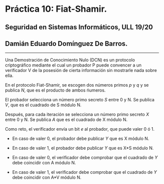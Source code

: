 # Práctica 10: Fiat-Shamir.

## Seguridad en Sistemas Informáticos, ULL 19/20

## Damián Eduardo Domínguez De Barros.

---

Una Demostración de Conocimiento Nulo (DCN) es un protocolo criptográfico
mediante el cual un probador P puede convencer a un verificador
V de la posesión de cierta información sin mostrarle nada sobre ella.

En el protocolo Fiat-Shamir, se escogen dos números primos _p_ y _q_ y se
publica _N_, que es el producto de ambos ńumeros.

El probador selecciona un número primo secreto _S_ entre 0 y N. Se publica _V_,
que es el cuadrado de S módulo N.

Después, para cada iteración se selecciona un número primo secreto _X_ entre
0 y N. Se publica _A_ que es el cuadrado de X módulo N.

Como reto, el verificador envía un bit _e_ al probador, que puede valer 0 ó 1.

- En caso de valer 0, el probador debe publicar _Y_ que es X módulo N.
- En caso de valer 1, el probador debe publicar _Y_ que es X\*S módulo N.

- En caso de valer 0, el verificador debe comprobar que el cuadrado de _Y_ debe
  coincidir con A módulo N.
- En caso de valer 1, el verificador debe comprobar que el cuadrado de _Y_ debe
  coincidir con A\*V módulo N.
